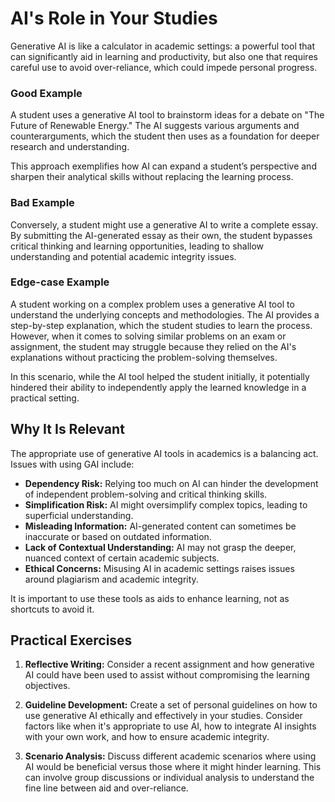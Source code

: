 # AI's Role in Your Studies

Generative AI is like a calculator in academic settings: a powerful tool that can significantly aid in learning and productivity, but also one that requires careful use to avoid over-reliance, which could impede personal progress.

### Good Example
A student uses a generative AI tool to brainstorm ideas for a debate on "The Future of Renewable Energy." The AI suggests various arguments and counterarguments, which the student then uses as a foundation for deeper research and understanding.

This approach exemplifies how AI can expand a student’s perspective and sharpen their analytical skills without replacing the learning process.

### Bad Example
Conversely, a student might use a generative AI to write a complete essay. By submitting the AI-generated essay as their own, the student bypasses critical thinking and learning opportunities, leading to shallow understanding and potential academic integrity issues.

### Edge-case Example
A student working on a complex problem uses a generative AI tool to understand the underlying concepts and methodologies. The AI provides a step-by-step explanation, which the student studies to learn the process. However, when it comes to solving similar problems on an exam or assignment, the student may struggle because they relied on the AI's explanations without practicing the problem-solving themselves.

In this scenario, while the AI tool helped the student initially, it potentially hindered their ability to independently apply the learned knowledge in a practical setting.

## Why It Is Relevant
The appropriate use of generative AI tools in academics is a balancing act. Issues with using GAI include:

- **Dependency Risk:** Relying too much on AI can hinder the development of independent problem-solving and critical thinking skills.
- **Simplification Risk:** AI might oversimplify complex topics, leading to superficial understanding.
- **Misleading Information:** AI-generated content can sometimes be inaccurate or based on outdated information.
- **Lack of Contextual Understanding:** AI may not grasp the deeper, nuanced context of certain academic subjects.
- **Ethical Concerns:** Misusing AI in academic settings raises issues around plagiarism and academic integrity.

It is important to use these tools as aids to enhance learning, not as shortcuts to avoid it.

## Practical Exercises

1. **Reflective Writing:** Consider a recent assignment and how generative AI could have been used to assist without compromising the learning objectives.
   
2. **Guideline Development:** Create a set of personal guidelines on how to use generative AI ethically and effectively in your studies. Consider factors like when it's appropriate to use AI, how to integrate AI insights with your own work, and how to ensure academic integrity.

3. **Scenario Analysis:** Discuss different academic scenarios where using AI would be beneficial versus those where it might hinder learning. This can involve group discussions or individual analysis to understand the fine line between aid and over-reliance.